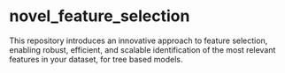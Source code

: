 # novel_feature_selection
This repository introduces an innovative approach to feature selection, enabling robust, efficient, and scalable identification of the most relevant features in your dataset, for tree based models.
